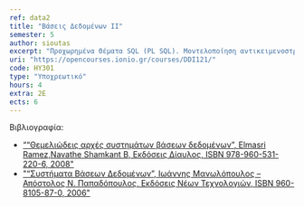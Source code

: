 ```yaml
---
ref: data2
title: "Βάσεις Δεδομένων ΙΙ"
semester: 5
author: sioutas
excerpt: "Προχωρημένα Θέματα SQL (PL SQL). Μοντελοποίηση αντικειμενοστρεφών και αντικειμενο-σχεσιακών βάσεων δεδομένων, μοντελοποίηση ημι-δομημένης πληροφορίας (η γλώσσα XML). Οργάνωση Αρχείων και Ευρετήρια (B-trees, B+ trees, Hashing, BitMap). Επεξεργασία και Βελτιστοποίηση Ερωτήσεων. Διαχείριση συναλλαγών (συγχρονισμός – ταυτοχρονισμός). Παράλληλες – Κατανεμημένες βάσεις δεδομένων (αρχιτεκτονική client-server, διασπορά – αντιγραφή – τοποθέτηση δεδομένων, μη παραδοσιακές βάσεις δεδομένων (χωρικές, χωροχρονικές, πολυμέσων), εισαγωγή στις αποθήκες δεδομένων και την εξόρυξη γνώσης από μεγάλες βάσεις δεδομένων."
uri: "https://opencourses.ionio.gr/courses/DDI121/"
code: ΗΥ301
type: "Υποχρεωτικό"
hours: 4
extra: 2Ε
ects: 6
---
```



Βιβλιογραφία: 
  - [““Θεμελιώδεις αρχές συστημάτων βάσεων δεδομένων”, Elmasri Ramez,Navathe Shamkant B, Εκδόσεις Δίαυλος, ISBN 978-960-531-220-6, 2008"](https://service.eudoxus.gr/search/#a/id:12187/0)
  - ["“Συστήματα Βάσεων Δεδομένων”, Ιωάννης Μανωλόπουλος – Απόστολος Ν. Παπαδόπουλος, Εκδόσεις Νέων Τεχνολογιών, ISBN 960-8105-87-0, 2006"](https://service.eudoxus.gr/search/#a/id:3488/0)


